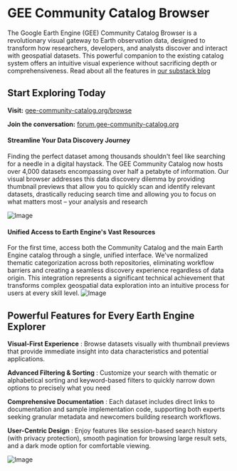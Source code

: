 # GEE Community Catalog Browser

The Google Earth Engine (GEE) Community Catalog Browser is a revolutionary visual gateway to Earth observation data, designed to transform how researchers, developers, and analysts discover and interact with geospatial datasets. This powerful companion to the existing catalog system offers an intuitive visual experience without sacrificing depth or comprehensiveness. Read about all the features in [our substack blog](https://datacommons.substack.com/p/building-the-community-catalog-browser)

## Start Exploring Today

**Visit:** [gee-community-catalog.org/browse](https://gee-community-catalog.org/browse)

**Join the conversation:** [forum.gee-community-catalog.org](https://forum.gee-community-catalog.org)

#### Streamline Your Data Discovery Journey

Finding the perfect dataset among thousands shouldn't feel like searching for a needle in a digital haystack. The GEE Community Catalog now hosts over 4,000 datasets encompassing over half a petabyte of information. Our visual browser addresses this data discovery dilemma by providing thumbnail previews that allow you to quickly scan and identify relevant datasets, drastically reducing search time and allowing you to focus on what matters most – your analysis and research

![Image](https://github.com/user-attachments/assets/f9c39c0a-374e-4211-94e2-8633e057c479)



#### Unified Access to Earth Engine's Vast Resources

For the first time, access both the Community Catalog and the main Earth Engine catalog through a single, unified interface. We've normalized thematic categorization across both repositories, eliminating workflow barriers and creating a seamless discovery experience regardless of data origin. This integration represents a significant technical achievement that transforms complex geospatial data exploration into an intuitive process for users at every skill level.
![Image](https://github.com/user-attachments/assets/a70a9205-b9ad-4baf-b775-a1342954694b)

## Powerful Features for Every Earth Engine Explorer

**Visual-First Experience** : Browse datasets visually with thumbnail previews that provide immediate insight into data characteristics and potential applications.

**Advanced Filtering & Sorting** : Customize your search with thematic or alphabetical sorting and keyword-based filters to quickly narrow down options to precisely what you need

**Comprehensive Documentation** : Each dataset includes direct links to documentation and sample implementation code, supporting both experts seeking granular metadata and newcomers building research workflows.

**User-Centric Design** : Enjoy features like session-based search history (with privacy protection), smooth pagination for browsing large result sets, and a dark mode option for comfortable viewing.

![Image](https://github.com/user-attachments/assets/710d4749-43fb-41ea-a2a9-4df59fbad137)
